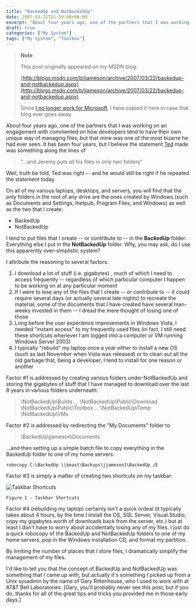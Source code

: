 ```yaml
---
title: "BackedUp and NotBackedUp"
date: 2007-03-21T21:59:00+08:00
excerpt: "About four years ago, one of the partners that I was working on an engagement with commented on how developers tend to have their own unique way of managing files, but that mine was one of the most bizarre he had ever seen. It has been four years, but..."
draft: true
categories: ["My System"]
tags: ["My System", "Toolbox"]
---
```


> **Note**
> 
> This post originally appeared on my MSDN blog:
> 
> [http://blogs.msdn.com/b/jjameson/archive/2007/03/22/backedup-and-notbackedup.aspx](http://blogs.msdn.com/b/jjameson/archive/2007/03/22/backedup-and-notbackedup.aspx)
> 
> Since [I no longer work for Microsoft](/blog/jjameson/2011/09/02/last-day-with-microsoft), I have copied it here in case that blog ever goes away.

About four years ago, one of the partners that I was working on an engagement with commented on how developers tend to have their own unique way of managing files, but that mine was one of the most bizarre he had ever seen. It has been four years, but I believe the statement [Ted](http://weblogs.asp.net/tgraham) made was something along the lines of

> "...and Jeremy puts all his files in only two folders"

Well, truth be told, Ted was right -- and he would still be right if he repeated the statement today.

On all of my various laptops, desktops, and servers, you will find that the only folders in the root of any drive are the ones created by Windows (such as Documents and Settings, Inetpub, Program Files, and Windows) as well as the two that I create:

- BackedUp
- NotBackedUp

I tend to put files that I create -- or contribute to -- in the **BackedUp** folder. Everything else I put in the **NotBackedUp** folder. Why, you may ask, do I use this apparently over-simplistic system?

I attribute the reasoning to several factors:

1. I download a lot of stuff (i.e. gigabytes) , much of which I need to access
   frequently -- regardless of which particular computer I happen to be working
   on at any particular moment
2. If I were to lose any of the files that I create -- or contribute to --
   it could require several days (or actually several late nights) to recreate
   the material; some of the documents that I have created have several man-weeks
   invested in them -- I dread the mere thought of losing one of those
3. Long before the user experience improvements in Windows Vista, I needed
   "instant access" to my frequently used files (in fact, I still need these shortcuts
   whenever I am logged into a computer or VM running Windows Server 2003)
4. I typically "rebuild" my laptop once a year either to install a new OS (such
   as last November when Vista was released) or to clean out all the old garbage
   that, being a developer, I tend to install for one reason or another

Factor #1 is addressed by creating various folders under NotBackedUp and storing the gigabytes of stuff that I have managed to download over the last 8 years in various folders underneath:

> \NotBackedUp\Builds
> ...
> \NotBackedUp\Public\Download
> \NotBackedUp\Public\Toolbox
> ...
> \NotBackedUp\Temp
> \NotBackedUp\VMs

Factor #2 is addressed by redirecting the "My Documents" folder to

> \BackedUp\jjameson\Documents

...and then setting up a simple batch file to copy everything in the BackedUp folder to one of my home servers:

```
robocopy C:\BackedUp \\beast\Backups\jjameson1\BackedUp /E
```

Factor #3 is simply a matter of creating two shortcuts on my taskbar:

![Taskbar Shortcuts](https://www.technologytoolbox.com/blog/images/www_technologytoolbox_com/blog/jjameson/10/o_Taskbar-Shortcuts.jpg "Taskbar Shortcuts")

    Figure 1 - Taskbar Shortcuts

Factor #4 (rebuilding my laptop) certainly isn't a quick ordeal (it typically takes about 4 hours, by the time I install the OS, SQL Server, Visual Studio, copy my gigabytes worth of downloads back from the server, etc.) but at least I don't have to worry about accidentally losing any of my files. I just do a quick robocopy of the BackedUp and NotBackedUp folders to one of my home servers, pop in the Windows installation CD, and format my partition.

By limiting the number of places that I store files, I dramatically simplify the management of my files.

I'd like to tell you that the concept of BackedUp and NotBackedUp was something that I came up with, but actually it's something I picked up from a Unix sysadmin by the name of Gary Rittenhouse, who I used to work with at AT&T Bell Laboratories. [Gary, you'll probably never see this post, but if you do, thanks for all of the great tips and tricks you provided me in those early days.]

